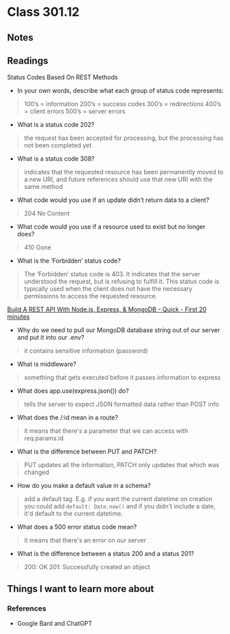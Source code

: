 # Class 301.12

## Notes

## Readings

Status Codes Based On REST Methods

- In your own words, describe what each group of status code represents:
> 100’s = information
> 200’s = success codes
> 300’s = redirections
> 400’s = client errors
> 500’s = server errors
- What is a status code 202?
> the request has been accepted for processing, but the processing has not been completed yet
- What is a status code 308?
> indicates that the requested resource has been permanently moved to a new URI, and future references should use that new URI with the same method
- What code would you use if an update didn’t return data to a client?
> 204 No Content
- What code would you use if a resource used to exist but no longer does?
> 410 Gone
- What is the ‘Forbidden’ status code?
> The ‘Forbidden’ status code is 403. It indicates that the server understood the request, but is refusing to fulfill it. This status code is typically used when the client does not have the necessary permissions to access the requested resource.

[Build A REST API With Node.js, Express, & MongoDB - Quick - First 20 minutes]()

- Why do we need to pull our MongoDB database string out of our server and put it into our .env?
> it contains sensitive information (password)
- What is middleware?
> something that gets executed before it passes information to express
- What does app.use(express.json()) do?
> tells the server to expect JSON formatted data rather than POST info
- What does the /:id mean in a route?
> it means that there's a parameter that we can access with req.params.id
- What is the difference between PUT and PATCH?
> PUT updates all the information, PATCH only updates that which was changed
- How do you make a default value in a schema?
> add a default tag. E.g. if you want the current datetime on creation you could add `default: Date.now()` and if you didn't include a date, it'd default to the current datetime.
- What does a 500 error status code mean?
> it means that there's an error on our server
- What is the difference between a status 200 and a status 201?
> 200: OK
> 201: Successfully created an object


## Things I want to learn more about

### References
- Google Bard and ChatGPT
